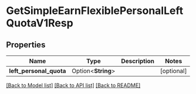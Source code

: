 # GetSimpleEarnFlexiblePersonalLeftQuotaV1Resp

## Properties

Name | Type | Description | Notes
------------ | ------------- | ------------- | -------------
**left_personal_quota** | Option<**String**> |  | [optional]

[[Back to Model list]](../README.md#documentation-for-models) [[Back to API list]](../README.md#documentation-for-api-endpoints) [[Back to README]](../README.md)



